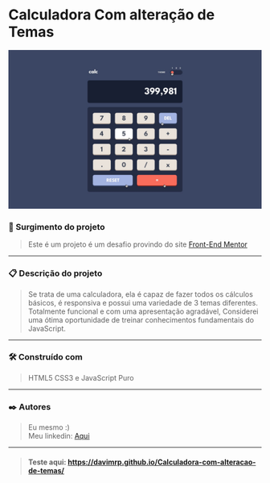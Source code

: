<h1>Calculadora Com alteração de Temas</h1>
<img src="design/active-states-theme-1.jpg" alt="calculadora" style="width: 700px">

### 🚀 Surgimento do projeto 
> Este é um projeto é um desafio provindo do site <a href="frontendmentor.io/home">Front-End Mentor</a>
<hr>

### 📋 Descrição do projeto
> Se trata de uma calculadora, ela é capaz de fazer todos os cálculos básicos, é responsiva e possui uma variedade de 3 temas diferentes. Totalmente funcional e com uma apresentação agradável, Considerei uma ótima oportunidade de treinar conhecimentos fundamentais do JavaScript.
<hr>

### 🛠️ Construído com

> HTML5
 CSS3 e
 JavaScript Puro
 <hr>
 
  ### ✒️ Autores
  
  > Eu mesmo :) <br>
   Meu linkedin: <a href="linkedin.com/in/davi-wendell/" target="_blank">Aqui</a>
  <hr>
   
  > #### Teste aqui: https://davimrp.github.io/Calculadora-com-alteracao-de-temas/
